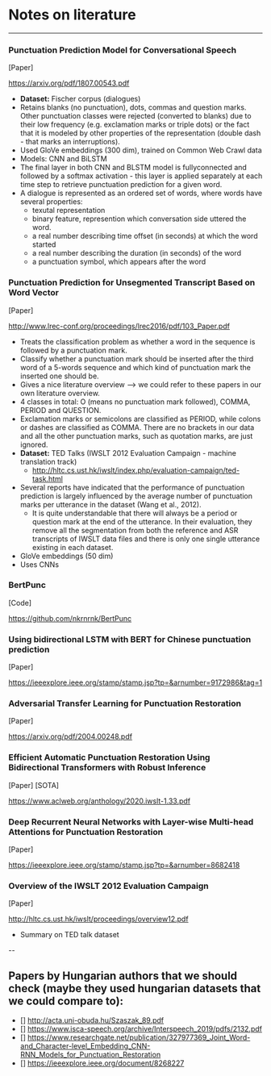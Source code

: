 # Notes on literature
---

### Punctuation Prediction Model for Conversational Speech
[Paper]

https://arxiv.org/pdf/1807.00543.pdf
 - **Dataset:** Fischer corpus (dialogues)
 - Retains blanks (no punctuation), dots, commas and question marks. Other punctuation classes were rejected (converted to blanks) due to their low frequency (e.g. exclamation marks or triple dots) or the fact that it is modeled by other properties of the representation (double dash - that marks an interruptions).
 - Used GloVe embeddings (300 dim), trained on Common Web Crawl data
 - Models: CNN and BiLSTM
 - The final layer in both CNN and BLSTM model is fullyconnected and followed by a softmax activation - this layer is
applied separately at each time step to retrieve punctuation prediction for a given word.
 - A dialogue is represented as an ordered set of words, where words have several properties:
    - texutal representation
    - binary feature, represention which conversation side uttered the word.
    - a real number describing time offset (in seconds) at which the word started
    - a real number describing the duration (in seconds) of the word
    - a punctuation symbol, which appears after the word

### Punctuation Prediction for Unsegmented Transcript Based on Word Vector
[Paper]

http://www.lrec-conf.org/proceedings/lrec2016/pdf/103_Paper.pdf
- Treats the classification problem as whether a word in the sequence is followed by a punctuation mark.
- Classify whether a punctuation mark should be inserted after the third word of a 5-words sequence and which kind of punctuation mark the inserted one should be.
- Gives a nice literature overview --> we could refer to these papers in our own literature overview.
- 4 classes in total: O (means no punctuation mark followed), COMMA, PERIOD and QUESTION.
- Exclamation marks or semicolons are classified as PERIOD, while colons or dashes are classified as COMMA. There are no brackets in our data and all the other punctuation marks, such as quotation marks, are just ignored.
- **Dataset:** TED Talks (IWSLT 2012 Evaluation Campaign - machine translation track) 
    - http://hltc.cs.ust.hk/iwslt/index.php/evaluation-campaign/ted-task.html
- Several reports have indicated that the performance of punctuation prediction is largely influenced by the average number of punctuation marks per utterance in the dataset (Wang et al., 2012).
    - It is quite understandable that there
      will always be a period or question mark at the end of the
      utterance. In their evaluation, they remove all the segmentation from both the reference and ASR transcripts of IWSLT data files and there is only one single utterance existing in each dataset.
- GloVe embeddings (50 dim)
- Uses CNNs

### BertPunc
[Code]

https://github.com/nkrnrnk/BertPunc

### Using bidirectional LSTM with BERT for Chinese punctuation prediction
[Paper]

https://ieeexplore.ieee.org/stamp/stamp.jsp?tp=&arnumber=9172986&tag=1

### Adversarial Transfer Learning for Punctuation Restoration
[Paper]

https://arxiv.org/pdf/2004.00248.pdf

### Efficient Automatic Punctuation Restoration Using Bidirectional Transformers with Robust Inference
[Paper] [SOTA]

https://www.aclweb.org/anthology/2020.iwslt-1.33.pdf

### Deep Recurrent Neural Networks with Layer-wise Multi-head Attentions for Punctuation Restoration
[Paper]

https://ieeexplore.ieee.org/stamp/stamp.jsp?tp=&arnumber=8682418

### Overview of the IWSLT 2012 Evaluation Campaign
[Paper]

http://hltc.cs.ust.hk/iwslt/proceedings/overview12.pdf
 - Summary on TED talk dataset

--
## Papers by Hungarian authors that we should check (maybe they used hungarian datasets that we could compare to):
 - [] http://acta.uni-obuda.hu/Szaszak_89.pdf
 - [] https://www.isca-speech.org/archive/Interspeech_2019/pdfs/2132.pdf
 - [] https://www.researchgate.net/publication/327977369_Joint_Word-and_Character-level_Embedding_CNN-RNN_Models_for_Punctuation_Restoration
 - [] https://ieeexplore.ieee.org/document/8268227


